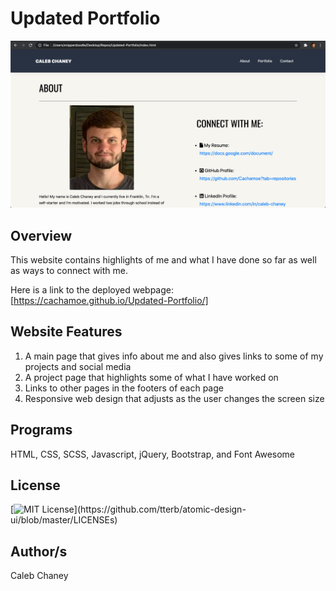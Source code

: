 # Updated Portfolio 
![](image2/Screen%20Shot%202020-09-28%20at%2010.35.22%20AM.png)
## Overview
This website contains highlights of me and what I have done so far as well as ways to connect with me. 

Here is a link to the deployed webpage: [https://cachamoe.github.io/Updated-Portfolio/]

## Website Features
1) A main page that gives info about me and also gives links to some of my projects and social media
2) A project page that highlights some of what I have worked on
3) Links to other pages in the footers of each page
4) Responsive web design that adjusts as the user changes the screen size

## Programs 
HTML, CSS, SCSS, Javascript, jQuery, Bootstrap, and Font Awesome

## License 
[![MIT License](https://img.shields.io/apm/l/atomic-design-ui.svg?)](https://github.com/tterb/atomic-design-ui/blob/master/LICENSEs)

## Author/s
Caleb Chaney
